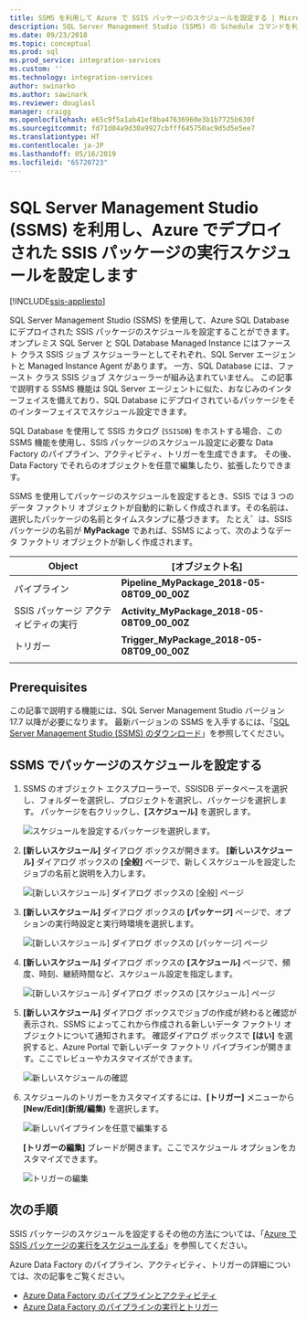 ```yaml
---
title: SSMS を利用して Azure で SSIS パッケージのスケジュールを設定する | Microsoft Docs
description: SQL Server Management Studio (SSMS) の Schedule コマンドを利用し、Azure SQL Database にデプロイされた SSIS パッケージのスケジュールを設定する方法について説明します。
ms.date: 09/23/2018
ms.topic: conceptual
ms.prod: sql
ms.prod_service: integration-services
ms.custom: ''
ms.technology: integration-services
author: swinarko
ms.author: sawinark
ms.reviewer: douglasl
manager: craigg
ms.openlocfilehash: e65c9f5a1ab41ef8ba47636960e3b1b7725b630f
ms.sourcegitcommit: fd71d04a9d30a9927cbfff645750ac9d5d5e5ee7
ms.translationtype: HT
ms.contentlocale: ja-JP
ms.lasthandoff: 05/16/2019
ms.locfileid: "65720723"
---
```

# <a name="schedule-the-execution-of-ssis-packages-deployed-in-azure-with-sql-server-management-studio-ssms"></a>SQL Server Management Studio (SSMS) を利用し、Azure でデプロイされた SSIS パッケージの実行スケジュールを設定します

[!INCLUDE[ssis-appliesto](../../includes/ssis-appliesto-ssvrpluslinux-asdb-asdw-xxx.md)]



SQL Server Management Studio (SSMS) を使用して、Azure SQL Database にデプロイされた SSIS パッケージのスケジュールを設定することができます。 オンプレミス SQL Server と SQL Database Managed Instance にはファースト クラス SSIS ジョブ スケジューラーとしてそれぞれ、SQL Server エージェントと Managed Instance Agent があります。 一方、SQL Database には、ファースト クラス SSIS ジョブ スケジューラーが組み込まれていません。 この記事で説明する SSMS 機能は SQL Server エージェントに似た、おなじみのインターフェイスを備えており、SQL Database にデプロイされているパッケージをそのインターフェイスでスケジュール設定できます。

SQL Database を使用して SSIS カタログ (`SSISDB`) をホストする場合、この SSMS 機能を使用し、SSIS パッケージのスケジュール設定に必要な Data Factory のパイプライン、アクティビティ、トリガーを生成できます。 その後、Data Factory でそれらのオブジェクトを任意で編集したり、拡張したりできます。

SSMS を使用してパッケージのスケジュールを設定するとき、SSIS では 3 つのデータ ファクトリ オブジェクトが自動的に新しく作成されます。その名前は、選択したパッケージの名前とタイムスタンプに基づきます。 たとえ゛は、SSIS パッケージの名前が **MyPackage** であれば、SSMS によって、次のようなデータ ファクトリ オブジェクトが新しく作成されます。

| Object | [オブジェクト名] |
|---|---|
| パイプライン | **Pipeline_MyPackage_2018-05-08T09_00_00Z** |
| SSIS パッケージ アクティビティの実行 | **Activity_MyPackage_2018-05-08T09_00_00Z** |
| トリガー | **Trigger_MyPackage_2018-05-08T09_00_00Z** |
|||

## <a name="prerequisites"></a>Prerequisites

この記事で説明する機能には、SQL Server Management Studio バージョン 17.7 以降が必要になります。 最新バージョンの SSMS を入手するには、「[SQL Server Management Studio (SSMS) のダウンロード](../../ssms/download-sql-server-management-studio-ssms.md)」を参照してください。

## <a name="schedule-a-package-in-ssms"></a>SSMS でパッケージのスケジュールを設定する

1. SSMS のオブジェクト エクスプローラーで、SSISDB データベースを選択し、フォルダーを選択し、プロジェクトを選択し、パッケージを選択します。 パッケージを右クリックし、**[スケジュール]** を選択します。

    ![スケジュールを設定するパッケージを選択します。](media/ssis-azure-schedule-packages-ssms/schedule-ssms-image1-schedule.png)

2. **[新しいスケジュール]** ダイアログ ボックスが開きます。 **[新しいスケジュール]** ダイアログ ボックスの **[全般]** ページで、新しくスケジュールを設定したジョブの名前と説明を入力します。

    ![[新しいスケジュール] ダイアログ ボックスの [全般] ページ](media/ssis-azure-schedule-packages-ssms/schedule-ssms-image2-new-schedule.png)

3. **[新しいスケジュール]** ダイアログ ボックスの **[パッケージ]** ページで、オプションの実行時設定と実行時環境を選択します。

    ![[新しいスケジュール] ダイアログ ボックスの [パッケージ] ページ](media/ssis-azure-schedule-packages-ssms/schedule-ssms-image3-new-schedule2.png)

4. **[新しいスケジュール]** ダイアログ ボックスの **[スケジュール]** ページで、頻度、時刻、継続時間など、スケジュール設定を指定します。

    ![[新しいスケジュール] ダイアログ ボックスの [スケジュール] ページ](media/ssis-azure-schedule-packages-ssms/schedule-ssms-image4-new-schedule3.png)

5. **[新しいスケジュール]** ダイアログ ボックスでジョブの作成が終わると確認が表示され、SSMS によってこれから作成される新しいデータ ファクトリ オブジェクトについて通知されます。 確認ダイアログ ボックスで **[はい]** を選択すると、Azure Portal で新しいデータ ファクトリ パイプラインが開きます。ここでレビューやカスタマイズができます。

    ![新しいスケジュールの確認](media/ssis-azure-schedule-packages-ssms/schedule-ssms-image5-confirmation.png)

6. スケジュールのトリガーをカスタマイズするには、**[トリガー]** メニューから **[New/Edit]\(新規/編集\)** を選択します。

    ![新しいパイプラインを任意で編集する](media/ssis-azure-schedule-packages-ssms/schedule-ssms-image6-edit.png)

    **[トリガーの編集]** ブレードが開きます。ここでスケジュール オプションをカスタマイズできます。

    ![トリガーの編集](media/ssis-azure-schedule-packages-ssms/schedule-ssms-image7-edit2.png)

## <a name="next-steps"></a>次の手順

SSIS パッケージのスケジュールを設定するその他の方法については、「[Azure で SSIS パッケージの実行をスケジュールする](ssis-azure-schedule-packages.md)」を参照してください。

Azure Data Factory のパイプライン、アクティビティ、トリガーの詳細については、次の記事をご覧ください。
-   [Azure Data Factory のパイプラインとアクティビティ](https://docs.microsoft.com/azure/data-factory/concepts-pipelines-activities)
-   [Azure Data Factory のパイプラインの実行とトリガー](https://docs.microsoft.com/azure/data-factory/concepts-pipeline-execution-triggers)
